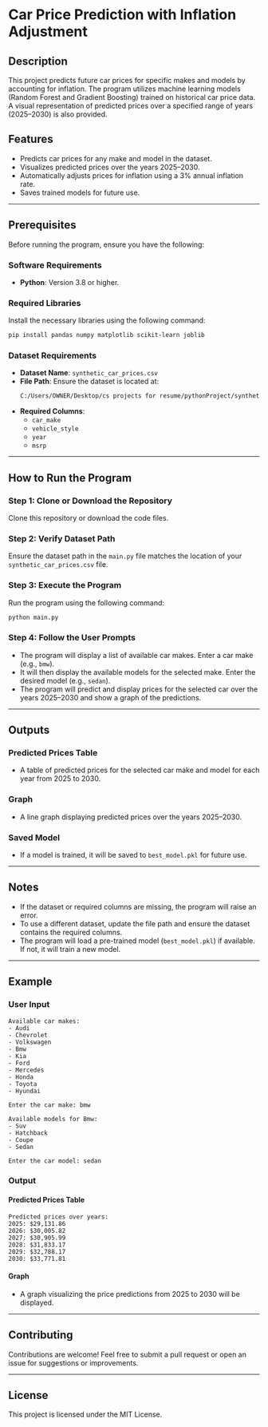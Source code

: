 # Car Price Prediction with Inflation Adjustment

## Description
This project predicts future car prices for specific makes and models by accounting for inflation. The program utilizes machine learning models (Random Forest and Gradient Boosting) trained on historical car price data. A visual representation of predicted prices over a specified range of years (2025–2030) is also provided.

## Features
- Predicts car prices for any make and model in the dataset.
- Visualizes predicted prices over the years 2025–2030.
- Automatically adjusts prices for inflation using a 3% annual inflation rate.
- Saves trained models for future use.

---

## Prerequisites
Before running the program, ensure you have the following:

### Software Requirements
- **Python**: Version 3.8 or higher.

### Required Libraries
Install the necessary libraries using the following command:
```bash
pip install pandas numpy matplotlib scikit-learn joblib
```

### Dataset Requirements
- **Dataset Name**: `synthetic_car_prices.csv`
- **File Path**: Ensure the dataset is located at:
  ```bash
  C:/Users/OWNER/Desktop/cs projects for resume/pythonProject/synthetic_car_prices.csv
  ```
- **Required Columns**:
  - `car_make`
  - `vehicle_style`
  - `year`
  - `msrp`

---

## How to Run the Program

### Step 1: Clone or Download the Repository
Clone this repository or download the code files.

### Step 2: Verify Dataset Path
Ensure the dataset path in the `main.py` file matches the location of your `synthetic_car_prices.csv` file.

### Step 3: Execute the Program
Run the program using the following command:
```bash
python main.py
```

### Step 4: Follow the User Prompts
- The program will display a list of available car makes. Enter a car make (e.g., `bmw`).
- It will then display the available models for the selected make. Enter the desired model (e.g., `sedan`).
- The program will predict and display prices for the selected car over the years 2025–2030 and show a graph of the predictions.

---

## Outputs

### Predicted Prices Table
- A table of predicted prices for the selected car make and model for each year from 2025 to 2030.

### Graph
- A line graph displaying predicted prices over the years 2025–2030.

### Saved Model
- If a model is trained, it will be saved to `best_model.pkl` for future use.

---

## Notes
- If the dataset or required columns are missing, the program will raise an error.
- To use a different dataset, update the file path and ensure the dataset contains the required columns.
- The program will load a pre-trained model (`best_model.pkl`) if available. If not, it will train a new model.

---

## Example
### User Input
```plaintext
Available car makes:
- Audi
- Chevrolet
- Volkswagen
- Bmw
- Kia
- Ford
- Mercedes
- Honda
- Toyota
- Hyundai

Enter the car make: bmw

Available models for Bmw:
- Suv
- Hatchback
- Coupe
- Sedan

Enter the car model: sedan
```

### Output
#### Predicted Prices Table
```plaintext
Predicted prices over years:
2025: $29,131.86
2026: $30,005.82
2027: $30,905.99
2028: $31,833.17
2029: $32,788.17
2030: $33,771.81
```

#### Graph
- A graph visualizing the price predictions from 2025 to 2030 will be displayed.

---

## Contributing
Contributions are welcome! Feel free to submit a pull request or open an issue for suggestions or improvements.

---

## License
This project is licensed under the MIT License.
